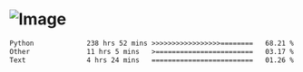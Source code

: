# ![Image](https://github.com/user-attachments/assets/5f2d2b12-d836-424c-876f-cb0c9a5d9144)

<!--START_SECTION:waka-->

```txt
Python             238 hrs 52 mins >>>>>>>>>>>>>>>>>========   68.21 %
Other              11 hrs 5 mins   >========================   03.17 %
Text               4 hrs 24 mins   =========================   01.26 %
```

<!--END_SECTION:waka-->
